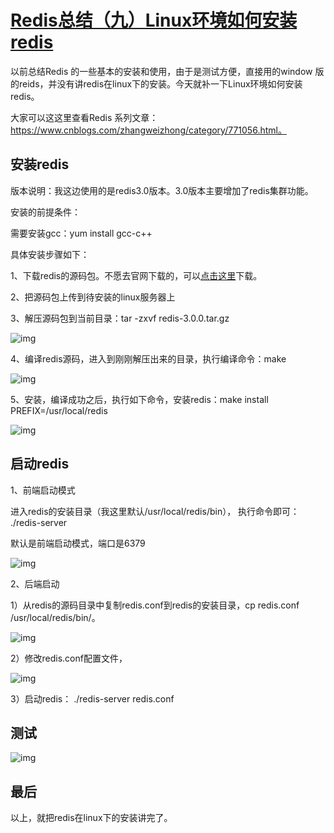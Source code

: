 # [Redis总结（九）Linux环境如何安装redis](https://www.cnblogs.com/zhangweizhong/p/11378149.html)

以前总结Redis 的一些基本的安装和使用，由于是测试方便，直接用的window 版的reids，并没有讲redis在linux下的安装。今天就补一下Linux环境如何安装redis。

大家可以这这里查看Redis 系列文章：https://www.cnblogs.com/zhangweizhong/category/771056.html。

## 安装redis

版本说明：我这边使用的是redis3.0版本。3.0版本主要增加了redis集群功能。

安装的前提条件：

需要安装gcc：yum install gcc-c++

 

具体安装步骤如下：

1、下载redis的源码包。不愿去官网下载的，可以[点击这里](https://files.cnblogs.com/files/zhangweizhong/redis集群.rar)下载。

2、把源码包上传到待安装的linux服务器上

3、解压源码包到当前目录：tar -zxvf redis-3.0.0.tar.gz

![img](https://img2018.cnblogs.com/blog/306976/201908/306976-20190819162039645-1095915761.png)

4、编译redis源码，进入到刚刚解压出来的目录，执行编译命令：make

![img](https://img2018.cnblogs.com/blog/306976/201908/306976-20190819162635671-1981056534.png)

5、安装，编译成功之后，执行如下命令，安装redis：make install PREFIX=/usr/local/redis

 ![img](https://img2018.cnblogs.com/blog/306976/201908/306976-20190819163209083-167569221.png)

 

## 启动redis

1、前端启动模式

进入redis的安装目录（我这里默认/usr/local/redis/bin）， 执行命令即可： ./redis-server

默认是前端启动模式，端口是6379

![img](https://img2018.cnblogs.com/blog/306976/201908/306976-20190819163458947-1983371219.png)

 

2、后端启动

1）从redis的源码目录中复制redis.conf到redis的安装目录，cp redis.conf /usr/local/redis/bin/。

![img](https://img2018.cnblogs.com/blog/306976/201908/306976-20190819164346623-43288530.png)

2）修改redis.conf配置文件，

 ![img](https://img2018.cnblogs.com/blog/306976/201908/306976-20190819164536879-1413810054.png)

3）启动redis： ./redis-server redis.conf

 

## 测试

 ![img](https://img2018.cnblogs.com/blog/306976/201908/306976-20190819165018481-1609434607.png)

 

## 最后

 以上，就把redis在linux下的安装讲完了。